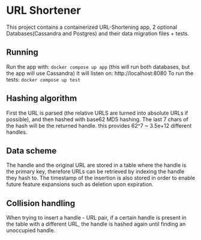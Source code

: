 # URL Shortener

This project contains a containerized URL-Shortening app, 2 optional Databases(Cassandra and Postgres) and their data migration files + tests.

## Running

Run the app with: `docker compose up app` (this will run both databases, but the app will use Cassandra)
It will listen on: http://localhost:8080
To run the tests: `docker compose up test`

## Hashing algorithm

First the URL is parsed (the relative URLS are turned into absolute URLs if possible), and then hashed with base62 MD5 hashing. The last 7 chars of the hash will be the returned handle. this provides 62^7 ~ 3.5e+12 different handles.

## Data scheme 

The handle and the original URL are stored in a table where the handle is the primary key, therefore URLs can be retrieved by indexing the handle they hash to. The timestamp of the insertion is also stored in order to enable future feature expansions such as deletion upon expiration.
  
## Collision handling

When trying to insert a handle - URL pair, if a certain handle is present in the table with a different URL, the handle is hashed again until finding an unoccupied handle. 